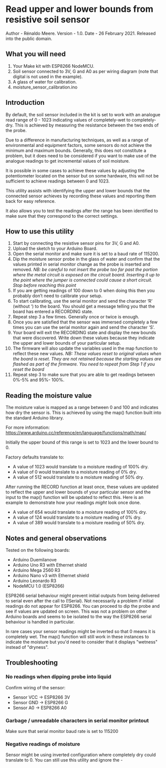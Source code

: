 # Read upper and lower bounds from resistive soil sensor
Author - Rénaldo Meere.
Version - 1.0.
Date - 26 February 2021.
Released into the public domain.

## What you will need
1. Your Make kit with ESP8266 NodeMCU.
2. Soil sensor connected to 3V, G and A0 as per wiring diagram (note that digital is not used in the example).
3. A glass of water for calibration.
4. moisture_sensor_calibration.ino

## Introduction
By default, the soil sensor included in the kit is set to work with an analogue read range of 0 - 1023 indicating values of completely-wet to completely-dry. This is achieved by measuring the resistance between the two ends of the probe. 

Due to a difference in manufacturing techniques, as well as a range of environmental and equipment factors, some sensors do not achieve the minimum and maximum bounds. Generally, this does not constitute a problem, but it does need to be considered if you want to make use of the analogue readings to get incremental values of soil moisture.

It is possible in some cases to achieve these values by adjusting the potentiometer located on the sensor but on some hardware, this will not be sufficient to achieve readings between 0 and 1023.

This utility assists with identifying the upper and lower bounds that the connected sensor achieves by recording these values and reporting them back for easy reference.

It also allows you to test the readings after the range has been identified to make sure that they correspond to the correct settings.

## How to use this utility
1. Start by connecting the resistive sensor pins for 3V, G and A0.
2. Upload the sketch to your Arduino Board.
3. Open the serial monitor and make sure it is set to a baud rate of 115200.
3. Dip the moisture sensor probe in the glass of water and confirm that the values printed in serial monitor change as the probe is inserted and removed. *NB: be careful to not insert the probe too far past the portion where the metal circuit is exposed on the circuit board. Inserting it up to the point where the jumper is connected could cause a short circuit. Stop before reaching this point*
4. If you are getting readings of 100 down to 0 when doing this then you probably don’t need to calibrate your setup.
5. To start calibrating, use the serial monitor and send the character ‘R’ (without ‘) to the board. You should get a message telling you that the board has entered a RECORDING state.
6. Repeat step 3 a few times. Generally once or twice is enough.
7. Once you are satisfied that the sensor was immersed completely a few times you can use the serial monitor again and send the character ‘S’.
8. Your board will exit the RECORDING state and display the new bounds that were discovered. Write down these values because they indicate the upper and lower bounds of your particular setup.
9. The firmware will also update the variables used in the map function to reflect these new values. *NB: These values reset to original values when the board is reset. They are not retained because the starting values are flashed as part of the firmware. You need to repeat from Step 1 if you reset the board*
10. Repeat step 3 to make sure that you are able to get readings between 0%-5% and 95%- 100%.

## Reading the moisture value
The moisture value is mapped as a range between 0 and 100 and indicates how dry the sensor is. This is achieved by using the map() function built into the standard Arduino library.

For more information: https://www.arduino.cc/reference/en/language/functions/math/map/

Initially the upper bound of this range is set to 1023 and the lower bound to 0. 

Factory defaults translate to:
-	A value of 1023 would translate to a moisture reading of 100% dry.
-	A value of 0 would translate to a moisture reading of 0% dry.
-	A value of 512 would translate to a moisture reading of 50% dry.

After running the RECORD function at least once, these values are updated to reflect the upper and lower bounds of your particular sensor and the input to the map() function will be updated to reflect this. Here is an example to demonstrate how your readings *might* look once done.

-	A value of 654 would translate to a moisture reading of 100% dry.
-	A value of 124 would translate to a moisture reading of 0% dry.
-	A value of 389 would translate to a moisture reading of 50% dry.

## Notes and general observations
Tested on the following boards:
- Arduino Duemilanove
- Arduino Uno R3 with Ethernet shield
- Arduino Mega 2560 R3
- Arduino Nano v3 with Ethernet shield
- Arduino Leonardo R3
- NodeMCU 1.0 (ESP8266)

ESP8266 serial behaviour might prevent initial outputs from being delivered to serial even after the call to (!Serial). Not necessarily a problem if initial readings do not appear for ESP8266. You can proceed to dip the probe and see if values are updated on screen. This was not a problem on other Arduino boards and seems to be isolated to the way the ESP8266 serial behaviour is handled in particular.

In rare cases your sensor readings might be inverted so that 0 means it is completely wet. The map() function will still work in these instances to indicate the moisture but you'd need to consider that it displays "wetness" instead of "dryness".

## Troubleshooting
### No readings when dipping probe into liquid
Confirm wiring of the sensor:
- Sensor VCC -> ESP8266 3V
- Sensor GND -> ESP8266 G
- Sensor A0 -> ESP8266 A0

### Garbage / unreadable characters in serial monitor printout
Make sure that serial monitor baud rate is set to 115200

### Negative readings of moisture
Sensor might be using inverted configuration where completely dry could translate to 0. You can still use this utility and ignore the -
